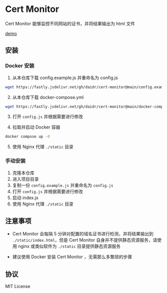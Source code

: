 # Cert Monitor

Cert Monitor 能够监控不同网站的证书，并将结果输出为 html 文件

[demo](https://cert.daidr.me/)

## 安装

### Docker 安装

1. 从本仓库下载 config.example.js 并重命名为 config.js

```bash
wget https://fastly.jsdelivr.net/gh/daidr/cert-monitor@main/config.example.js -O config.js
```
2. 从本仓库下载 docker-compose.yml 

```bash
wget https://fastly.jsdelivr.net/gh/daidr/cert-monitor@main/docker-compose.yml
```
3. 打开 `config.js` 并根据需要进行修改

4. 拉取并启动 Docker 容器

```bash
docker compose up -d
```
5. 使用 Nginx 代理 `./static` 目录

### 手动安装
1. 克隆本仓库
2. 进入项目目录
3. 复制一份 `config.example.js` 并重命名为 `config.js`
4. 打开 `config.js` 并根据需要进行修改
5. 启动 index.js
6. 使用 Nginx 代理 `./static` 目录

## 注意事项

* Cert Monitor 会每隔 5 分钟对配置的域名证书进行检测，并将结果输出到 `./static/index.html`，但是 Cert Monitor 自身并不提供静态资源服务，请使用 nginx 或类似软件为 `./static` 目录提供静态资源服务

* 建议使用 Docker 安装 Cert Monitor ，无需那么多繁琐的步骤

## 协议

MIT License
